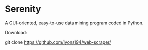 # Serenity
A GUI-oriented, easy-to-use data mining program coded in Python.

Download:

git clone https://github.com/lyons194/web-scraper/

